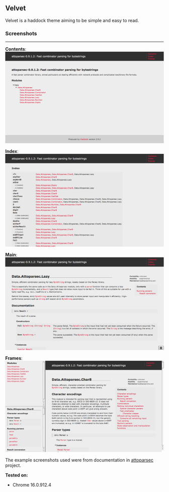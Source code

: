## Velvet

Velvet is a haddock theme aiming to be simple and easy to read.

### Screenshots
***

**Contents**:
![contents](img/contents.png)

**Index**:
![index](img/index.png)

**Main**:
![main](img/main.png)

**Frames**:
![frame](img/frames.png)

The example screenshots used were from documentation in [attoparsec](https://github.com/bos/attoparsec) project.

**Tested on:**

* Chrome 16.0.912.4
